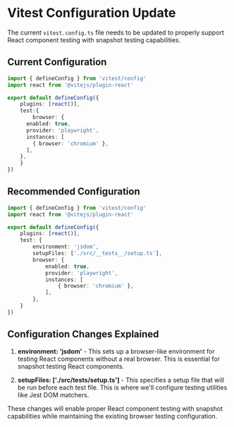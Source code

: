 # Vitest Configuration Update

The current `vitest.config.ts` file needs to be updated to properly support React component testing with snapshot testing capabilities.

## Current Configuration

```typescript
import { defineConfig } from 'vitest/config'
import react from '@vitejs/plugin-react'

export default defineConfig({
    plugins: [react()],
    test:{
        browser: {
      enabled: true,
      provider: 'playwright',
      instances: [
        { browser: 'chromium' },
      ],
    },
    }
})
```

## Recommended Configuration

```typescript
import { defineConfig } from 'vitest/config'
import react from '@vitejs/plugin-react'

export default defineConfig({
    plugins: [react()],
    test: {
        environment: 'jsdom',
        setupFiles: ['./src/__tests__/setup.ts'],
        browser: {
            enabled: true,
            provider: 'playwright',
            instances: [
                { browser: 'chromium' },
            ],
        },
    }
})
```

## Configuration Changes Explained

1. **environment: 'jsdom'** - This sets up a browser-like environment for testing React components without a real browser. This is essential for snapshot testing React components.

2. **setupFiles: ['./src/__tests__/setup.ts']** - This specifies a setup file that will be run before each test file. This is where we'll configure testing utilities like Jest DOM matchers.

These changes will enable proper React component testing with snapshot capabilities while maintaining the existing browser testing configuration.